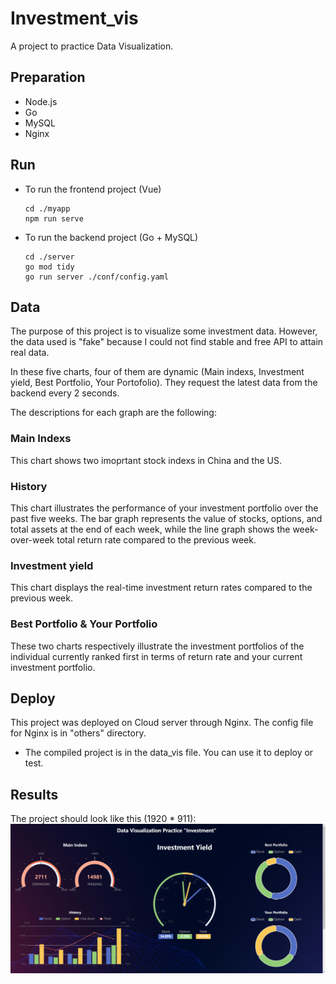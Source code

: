 # Investment_vis
A project to practice Data Visualization.


## Preparation
- Node.js
- Go
- MySQL
- Nginx

## Run
- To run the frontend project (Vue)
  ```
  cd ./myapp
  npm run serve
  ```
- To run the backend project (Go + MySQL)
  ```
  cd ./server
  go mod tidy
  go run server ./conf/config.yaml
  ```
## Data
The purpose of this project is to visualize some investment data. However, the data used is "fake" because I could not find stable and free API to attain real data. 

In these five charts, four of them are dynamic (Main indexs, Investment yield, Best Portfolio, Your Portofolio). They request the latest data from the backend every 2 seconds.

The descriptions for each graph are the following:

### Main Indexs
This chart shows two imoprtant stock indexs in China and the US. 

### History
This chart illustrates the performance of your investment portfolio over the past five weeks. The bar graph represents the value of stocks, options, and total assets at the end of each week, while the line graph shows the week-over-week total return rate compared to the previous week.

### Investment yield
This chart displays the real-time investment return rates compared to the previous week.

### Best Portfolio & Your Portfolio
These two charts respectively illustrate the investment portfolios of the individual currently ranked first in terms of return rate and your current investment portfolio.

## Deploy
This project was deployed on Cloud server through Nginx. The config file for Nginx is in "others" directory.

- The compiled project is in the data_vis file. You can use it to deploy or test.

## Results
The project should look like this (1920 * 911):
![Results](./example.png)